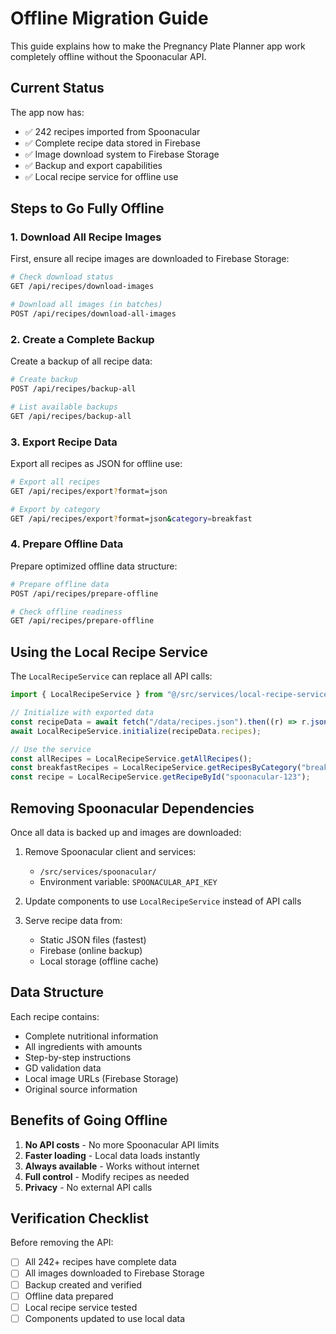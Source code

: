 # Offline Migration Guide

This guide explains how to make the Pregnancy Plate Planner app work completely offline without the Spoonacular API.

## Current Status

The app now has:

- ✅ 242 recipes imported from Spoonacular
- ✅ Complete recipe data stored in Firebase
- ✅ Image download system to Firebase Storage
- ✅ Backup and export capabilities
- ✅ Local recipe service for offline use

## Steps to Go Fully Offline

### 1. Download All Recipe Images

First, ensure all recipe images are downloaded to Firebase Storage:

```bash
# Check download status
GET /api/recipes/download-images

# Download all images (in batches)
POST /api/recipes/download-all-images
```

### 2. Create a Complete Backup

Create a backup of all recipe data:

```bash
# Create backup
POST /api/recipes/backup-all

# List available backups
GET /api/recipes/backup-all
```

### 3. Export Recipe Data

Export all recipes as JSON for offline use:

```bash
# Export all recipes
GET /api/recipes/export?format=json

# Export by category
GET /api/recipes/export?format=json&category=breakfast
```

### 4. Prepare Offline Data

Prepare optimized offline data structure:

```bash
# Prepare offline data
POST /api/recipes/prepare-offline

# Check offline readiness
GET /api/recipes/prepare-offline
```

## Using the Local Recipe Service

The `LocalRecipeService` can replace all API calls:

```typescript
import { LocalRecipeService } from "@/src/services/local-recipe-service";

// Initialize with exported data
const recipeData = await fetch("/data/recipes.json").then((r) => r.json());
await LocalRecipeService.initialize(recipeData.recipes);

// Use the service
const allRecipes = LocalRecipeService.getAllRecipes();
const breakfastRecipes = LocalRecipeService.getRecipesByCategory("breakfast");
const recipe = LocalRecipeService.getRecipeById("spoonacular-123");
```

## Removing Spoonacular Dependencies

Once all data is backed up and images are downloaded:

1. Remove Spoonacular client and services:
   - `/src/services/spoonacular/`
   - Environment variable: `SPOONACULAR_API_KEY`

2. Update components to use `LocalRecipeService` instead of API calls

3. Serve recipe data from:
   - Static JSON files (fastest)
   - Firebase (online backup)
   - Local storage (offline cache)

## Data Structure

Each recipe contains:

- Complete nutritional information
- All ingredients with amounts
- Step-by-step instructions
- GD validation data
- Local image URLs (Firebase Storage)
- Original source information

## Benefits of Going Offline

1. **No API costs** - No more Spoonacular API limits
2. **Faster loading** - Local data loads instantly
3. **Always available** - Works without internet
4. **Full control** - Modify recipes as needed
5. **Privacy** - No external API calls

## Verification Checklist

Before removing the API:

- [ ] All 242+ recipes have complete data
- [ ] All images downloaded to Firebase Storage
- [ ] Backup created and verified
- [ ] Offline data prepared
- [ ] Local recipe service tested
- [ ] Components updated to use local data

